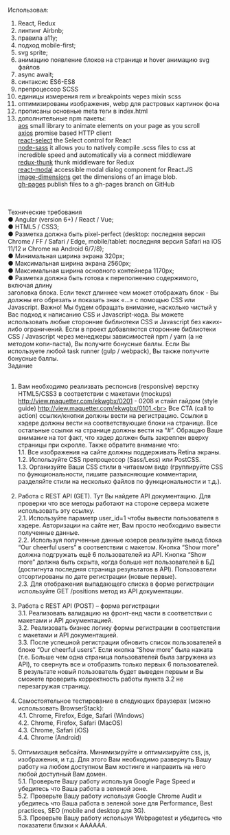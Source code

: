 Использовал: <br>

1. React, Redux<br>
2. линтинг Airbnb;<br>
3. правила a11y;<br>
4. подход mobile-first;<br>
5. svg sprite;<br>
6. анимацию появление блоков на странице и hover анимацию svg файлов<br>
7. async await;<br>
8. синтаксис ES6-ES8<br>
9. препроцессор SCSS<br>
10. единицы измерения rem и breakpoints через mixin scss<br>
11. оптимизированы изображения, webp для растровых картинок фона<br>
12. прописаны основные meta теги в index.html<br>
13. дополнительные npm пакеты:<br>
    <a href="https://www.npmjs.com/package/aos">aos</a> small library to animate
    elements on your page as you scroll<br>
    <a href="https://www.npmjs.com/package/axios">axios</a> promise based HTTP
    client<br>
    <a href="https://www.npmjs.com/package/react-select">react-select</a> the
    Select control for React<br>
    <a href="https://www.npmjs.com/package/node-sass">node-sass</a> it allows
    you to natively compile .scss files to css at incredible speed and
    automatically via a connect middleware<br>
    <a href="https://www.npmjs.com/package/redux-thunk">redux-thunk</a> thunk
    middleware for Redux<br>
    <a href="https://www.npmjs.com/package/react-modal">react-modal</a>
    accessible modal dialog component for React.JS<br>
    <a href="https://www.npmjs.com/package/image-dimensions">image-dimensions</a>
    get the dimensions of an image blob.<br>
    <a href="https://www.npmjs.com/package/gh-pages">gh-pages</a> publish files
    to a gh-pages branch on GitHub<br> <br> <br>

Технические требования<br> ● Angular (v​ersion ​6+) / React / Vue;<br> ● HTML5
/ CSS3;<br> ● Разметка должна быть pixel-perfect (desktop: последняя версия
Chrome / FF / Safari / Edge, mobile/tablet: последняя версия Safari на iOS 11/12
и Chrome на Android 6/7/8);<br> ● Минимальная ширина экрана 320px;<br> ●
Максимальная ширина экрана 2560px;<br> ● Максимальная ширина основного
контейнера 1170px;<br> ● Разметка должна быть готова к переполнению содержимого,
включая длину<br> заголовка блока. Если текст длиннее чем может отображать
блок - Вы должны его обрезать и показать знак «...» с помощью CSS или
Javascript. Важно! Мы будем обращать внимание, насколько чистый у Вас подход к
написанию CSS и Javascript-кода. Вы можете использовать любые сторонние
библиотеки CSS и Javascript без каких-либо ограничений. Если в проект
добавляются сторонние библиотеки CSS / Javascript через менеджеры зависимостей
npm / yarn (а не методом копи-паста), Вы получите бонусные баллы. Если Вы
используете любой task runner (gulp / webpack), Вы также получите бонусные
баллы.<br> Задание<br> <br>

1. Вам необходимо реализвать респонcив (responsive) верстку HTML5/CSS3 в
   соответствии с макетами (mockups) ​http://view.maquetter.com/ekwgbx/0201 -
   0208 и стайл гайдом (style guide)
   ​http://view.maquetter.com/ekwgbx/0101​.<br> Все CTA (call to action)
   ссылки/кнопки должны вести на регистрацию. Ссылки в хэдере должны вести на
   соответствующие блоки на странице. Все остальные ссылки на странице должны
   вести на “#”. Обращаю Ваше внимание на тот факт, что хэдер должен быть
   закреплен вверху страницы при скролле. Также обратите внимание что:<br> 1.1.
   Все изображения на сайте должны поддерживать Retina экраны.<br> 1.2.
   Используйте CSS препроцессор (Sass/Less) или PostCSS.<br> 1.3. Организуйте
   Ваши CSS стили в читаемом виде (группируйте CSS по функциональности, пишите
   разъясняющие комментарии, разделяйте стили на несколько файлов по
   функциональности и т.д.).<br> <br>
2. Работа с REST API (GET). Тут Вы найдете ​API документацию​. Для проверки что
   все методы работают на стороне сервера можете использовать эту ​ссылку.​<br>
   2.1. Используйте параметр user_id=1 чтобы вывести пользователя в хэдере.
   Авторизации на сайте нет, Вам просто необходимо вывести полученные
   данные.<br> 2.2. Используя полученные данные юзеров реализуйте вывод блока
   “Our cheerful users” в соответствии с макетом. Кнопка “Show more” должна
   подгружать ещё 6 пользователей из API. Кнопка “Show more” должна быть скрыта,
   когда больше нет пользователей в БД (достигнута последняя страница
   результатов в API). Пользователи отсортированы по дате регистрации (новые
   первые).<br> 2.3. Для отображения выпадающего списка в форме регистрации
   используйте GET /positions метод из API документации.<br> <br>
3. Работа с REST API (POST) – форма регистрации<br> 3.1. Реализовать валидацию
   на фронт-енд части в соответствии с макетами и API документацией.<br> 3.2.
   Реализовать бизнес логику формы регистрации в соответствии с макетами и API
   документацией.<br> 3.3. После успешной регистрации обновить список
   пользователей в блоке “Our cheerful users”. Если кнопка “Show more” была
   нажата (т.е. Больше чем одна страница пользователей была загружена из API),
   то свернуть все и отобразить только первых 6 пользователей. В результате
   новый пользователь будет выведен первым и Вы сможете проверить корректность
   работы пункта 3.2 не перезагружая страницу.<br> <br>
4. Самостоятельное тестирование в следующих браузерах (можно использовать
   BrowserStack):<br> 4.1. Chrome, Firefox, Edge, Safari (Windows)<br> 4.2.
   Chrome, Firefox, Safari (MacOS)<br> 4.3. Chrome, Safari (iOS)<br> 4.4. Chrome
   (Android)<br> <br>
5. Оптимизация вебсайта. Минимизируйте и оптимизируйте css, js, изображения, и
   т.д. Для этого Вам необходимо развернуть Вашу работу на любом доступном Вам
   хостинге и направить на него любой доступный Вам домен.<br> 5.1. Проверьте
   Вашу работу используя Google Page Speed и убедитесь что Ваша работа в зеленой
   зоне.<br> 5.2. Проверьте Вашу работу используя Google Chrome Audit и
   убедитесь что Ваша работа в зеленой зоне для Performance, Best practices, SEO
   (mobile and desktop для 3G).<br> 5.3. Проверьте Вашу работу используя
   Webpagetest и убедитесь что показатели близки к AAAAAA.<br>
